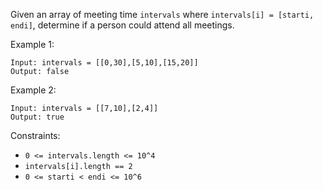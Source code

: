Given an array of meeting time `intervals` where `intervals[i] = [starti, endi]`, determine if a person could attend all meetings.

Example 1:

```
Input: intervals = [[0,30],[5,10],[15,20]]
Output: false
```

Example 2:

```
Input: intervals = [[7,10],[2,4]]
Output: true
```

Constraints:

- `0 <= intervals.length <= 10^4`
- `intervals[i].length == 2`
- `0 <= starti < endi <= 10^6`
